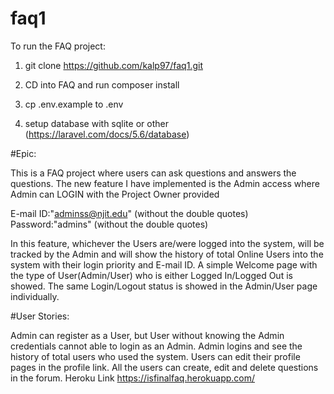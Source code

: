 # faq1

To run the FAQ project:

1. git clone https://github.com/kalp97/faq1.git

2. CD into FAQ and run composer install
3. cp .env.example to .env
4. setup database with sqlite or other 
(https://laravel.com/docs/5.6/database)

#Epic:

This is a FAQ project where users can ask questions and answers the questions. The new feature I have implemented is the Admin access where Admin can LOGIN with the Project Owner provided

E-mail ID:"adminss@njit.edu" (without the double quotes)
Password:"admins"            (without the double quotes)

In this feature, whichever the Users are/were logged into the system, will be tracked by the Admin and will show the history of total Online Users into the system with their login priority and E-mail ID. A simple Welcome page with the type of User(Admin/User) who is either Logged In/Logged Out is showed. The same Login/Logout status is showed in the Admin/User page individually.


#User Stories:

Admin can register as a User, but User without knowing the Admin credentials cannot able to login as an Admin.
Admin logins and see the history of total users who used the system.
Users can edit their profile pages in the profile link.
All the users can create, edit and delete questions in the forum.
Heroku Link https://isfinalfaq.herokuapp.com/
